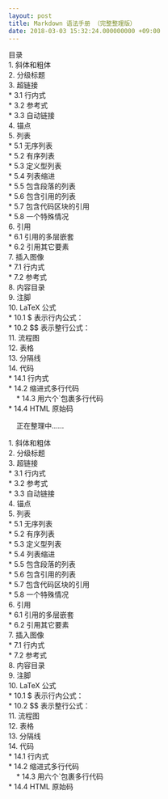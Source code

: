 ```yaml
---
layout: post
title: Markdown 语法手册 （完整整理版）
date: 2018-03-03 15:32:24.000000000 +09:00
---
```


目录<BR>
<a font id="#1">1. 斜体和粗体</font><BR>
 <a font id="#2">2. 分级标题</font><BR>
 <a font id="#3">3. 超链接</font><BR>
 <a font id="#3.1"> *  3.1 行内式</font><BR>
  <a font id="#3.2">    * 3.2 参考式</font><BR>
  <a font id="#3.3">    * 3.3 自动链接</font><BR>
  <a font id="#4">4. 锚点</font><BR>
  <a font id="#5">5. 列表</font><BR>
    <a font id="#5.1">  * 5.1 无序列表</font><BR>
    <a font id="#5.2">  * 5.2 有序列表</font><BR>
    <a font id="#5.3">  * 5.3 定义型列表</font><BR>
    <a font id="#5.4">  * 5.4 列表缩进</font><BR>
     <a font id="#5.5"> * 5.5 包含段落的列表</font><BR>
    <a font id="#5.6">  * 5.6 包含引用的列表</font><BR>
    <a font id="#5.7">  * 5.7 包含代码区块的引用</font><BR>
    <a font id="#5.8">  * 5.8 一个特殊情况</font><BR>
 <a font id="#6"> 6. 引用</font><BR>
  <a font id="#6.1">    * 6.1 引用的多层嵌套</font><BR>
  <a font id="#6.2">    * 6.2 引用其它要素</font><BR>
 <a font id="#7"> 7. 插入图像</font><BR>
   <a font id="#7.1">   * 7.1 行内式</font><BR>
  <a font id="#7.2">    * 7.2 参考式</font><BR>
 <a font id="#8"> 8. 内容目录</font><BR>
 <a font id="#9"> 9. 注脚</font><BR>
 <a font id="#10"> 10. LaTeX 公式</font><BR>
  <a font id="#10.1">    * 10.1 $ 表示行内公式：</font><BR>
  <a font id="#10.2">    * 10.2 $$ 表示整行公式：</font><BR>
  <a font id="#11">11. 流程图</font><BR>
  <a font id="#12">12. 表格</font><BR>
  <a font id="#13">13. 分隔线</font><BR>
  <a font id="#14">14. 代码</font><BR>
  <a font id="#14.1">   * 14.1 行内式</font><BR>
  <a font id="#14.2">   * 14.2 缩进式多行代码</font><BR>
  <a font id="#14.3">   * 14.3 用六个\`包裹多行代码</font><BR>
  <a font id="#14.4">    * 14.4 HTML 原始码</font><BR>
     
     
正在整理中……


 <a name="#1">1. 斜体和粗体</a><BR>
 <a name="#2">2. 分级标题</a><BR>
 <a name="#3">3. 超链接</a><BR>
 <a name="#3.1"> *  3.1 行内式</a><BR>
  <a name="#3.2">    * 3.2 参考式</a><BR>
  <a name="#3.3">    * 3.3 自动链接</a><BR>
  <a name="#4">4. 锚点</a><BR>
  <a name="#5">5. 列表</a><BR>
    <a name="#5.1">  * 5.1 无序列表</a><BR>
    <a name="#5.2">  * 5.2 有序列表</a><BR>
    <a name="#5.3">  * 5.3 定义型列表</a><BR>
    <a name="#5.4">  * 5.4 列表缩进</a><BR>
     <a name="#5.5"> * 5.5 包含段落的列表</a><BR>
    <a name="#5.6">  * 5.6 包含引用的列表</a><BR>
    <a name="#5.7">  * 5.7 包含代码区块的引用</a><BR>
    <a name="#5.8">  * 5.8 一个特殊情况</a><BR>
 <a name="#6"> 6. 引用</a><BR>
  <a name="#6.1">    * 6.1 引用的多层嵌套</a><BR>
  <a name="#6.2">    * 6.2 引用其它要素</a><BR>
 <a name="#7"> 7. 插入图像</a><BR>
   <a name="#7.1">   * 7.1 行内式</a><BR>
  <a name="#7.2">    * 7.2 参考式</a><BR>
 <a name="#8"> 8. 内容目录</a><BR>
 <a name="#9"> 9. 注脚</a><BR>
 <a name="#10"> 10. LaTeX 公式</a><BR>
  <a name="#10.1">    * 10.1 $ 表示行内公式：</a><BR>
  <a name="#10.2">    * 10.2 $$ 表示整行公式：</a><BR>
  <a name="#11">11. 流程图</a><BR>
  <a name="#12">12. 表格</a><BR>
  <a name="#13">13. 分隔线</a><BR>
  <a name="#14">14. 代码</a><BR>
  <a name="#14.1">   * 14.1 行内式</a><BR>
  <a name="#14.2">   * 14.2 缩进式多行代码</a><BR>
  <a name="#14.3">   * 14.3 用六个\`包裹多行代码</a><BR>
  <a name="#14.4">    * 14.4 HTML 原始码</a><BR>


